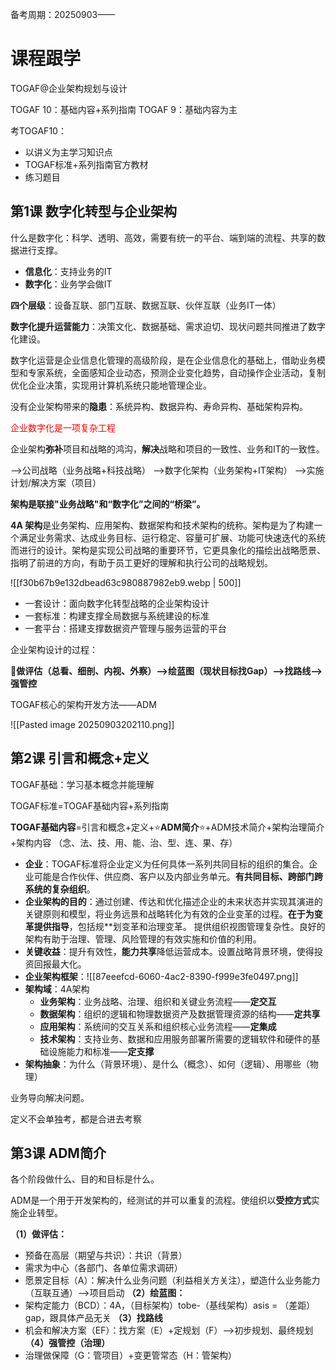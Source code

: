 备考周期：20250903——

# 课程跟学

TOGAF@企业架构规划与设计

TOGAF 10：基础内容+系列指南
TOGAF 9：基础内容为主

考TOGAF10：
- 以讲义为主学习知识点
- TOGAF标准+系列指南官方教材
- 练习题目
## 第1课 数字化转型与企业架构

什么是数字化：科学、透明、高效，需要有统一的平台、端到端的流程、共享的数据进行支撑。

- **信息化**：支持业务的IT
- **数字化**：业务学会做IT

**四个层级**：设备互联、部门互联、数据互联、伙伴互联（业务IT一体）

**数字化提升运营能力**：决策文化、数据基础、需求迫切、现状问题共同推进了数字化建设。

数字化运营是企业信息化管理的高级阶段，是在企业信息化的基础上，借助业务模型和专家系统，全面感知企业动态，预测企业变化趋势，自动操作企业活动，复制优化企业决策，实现用计算机系统只能地管理企业。

没有企业架构带来的**隐患**：系统异构、数据异构、寿命异构、基础架构异构。

<font color=#FF000 >企业数字化是一项复杂工程</font>

企业架构**弥补**项目和战略的鸿沟，**解决**战略和项目的一致性、业务和IT的一致性。

——>公司战略（业务战略+科技战略）
——>数字化架构（业务架构+IT架构）
——>实施计划/解决方案（项目）

**架构是联接"业务战略"和“数字化”之间的“桥梁”。**

**4A 架构**是业务架构、应用架构、数据架构和技术架构的统称。架构是为了构建一个满足业务需求、达成业务目标、运行稳定、容量可扩展、功能可快速迭代的系统而进行的设计。架构是实现公司战略的重要环节，它更具象化的描绘出战略愿景、指明了前进的方向，有助于员工更好的理解和执行公司的战略规划。

![[f30b67b9e132dbead63c980887982eb9.webp | 500]]

- 一套设计：面向数字化转型战略的企业架构设计
- 一套标准：构建支撑全局数据与系统建设的标准
- 一套平台：搭建支撑数据资产管理与服务运营的平台

企业架构设计的过程：

🍖**做评估（总看、细剖、内视、外察）——>绘蓝图（现状目标找Gap）——>找路线——>强管控**

TOGAF核心的架构开发方法——ADM

![[Pasted image 20250903202110.png]]

## 第2课 引言和概念+定义

TOGAF基础：学习基本概念并能理解

TOGAF标准=TOGAF基础内容+系列指南

**TOGAF基础内容**=引言和概念+定义+⭐**ADM简介**⭐+ADM技术简介+架构治理简介+架构内容
（念、法、技、用、能、治、型、连、果、存）

- **企业**：TOGAF标准将企业定义为任何具体一系列共同目标的组织的集合。企业可能是合作伙伴、供应商、客户以及内部业务单元。**有共同目标、跨部门跨系统的复杂组织**。
- **企业架构的目的**：通过创建、传达和优化描述企业的未来状态并实现其演进的关键原则和模型，将业务远景和战略转化为有效的企业变革的过程。**在于为变革提供指导**，包括规**划变革和治理变革。 提供组织视图管理复杂性。良好的架构有助于治理、管理、风险管理的有效实施和价值的利用。
- **关键收益**：提升有效性，**能力共享**降低运营成本。设置战略背景环境，使得投资回报最大化。
- **企业架构框架**：![[87eeefcd-6060-4ac2-8390-f999e3fe0497.png]]
- **架构域**：4A架构
	- **业务架构**：业务战略、治理、组织和关键业务流程——**定交互**
	- **数据架构**：组织的逻辑和物理数据资产及数据管理资源的结构——**定共享**
	- **应用架构**：系统间的交互关系和组织核心业务流程——**定集成**
	- **技术架构**：支持业务、数据和应用服务部署所需要的逻辑软件和硬件的基础设施能力和标准——**定支撑**
-  **架构抽象**：为什么（背景环境）、是什么（概念）、如何（逻辑）、用哪些（物理）

业务导向解决问题。

定义不会单独考，都是合进去考察


## 第3课 ADM简介

各个阶段做什么、目的和目标是什么。

ADM是一个用于开发架构的，经测试的并可以重复的流程。使组织以**受控方式**实施企业转型。

**（1）做评估：**
- 预备在高层（期望与共识）：共识（背景）
- 需求为中心（各部门、各单位需求调研）
- 愿景定目标（A）：解决什么业务问题（利益相关方关注），塑造什么业务能力（互联互通）——>项目启动
**（2）绘蓝图：**
- 架构定能力（BCD）：4A，（目标架构）tobe-（基线架构）asis = （差距）gap，跟具体产品无关
**（3）找路线**
- 机会和解决方案（EF）：找方案（E）+定规划（F）——>初步规划、最终规划
**（4）强管控（治理）**
- 治理做保障（G：管项目）+变更管常态（H：管架构）

